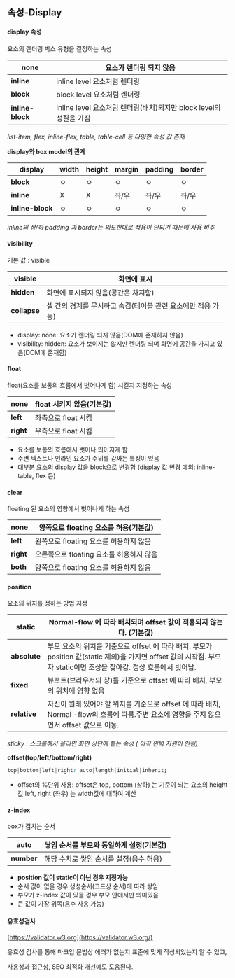 ## 속성-Display

#### display 속성

요소의 렌더링 박스 유형을 결정하는 속성

| **none**         | 요소가 렌더링 되지 않음                                      |
| ---------------- | ------------------------------------------------------------ |
| **inline**       | inline level 요소처럼 렌더링                                 |
| **block**        | block level 요소처럼 렌더링                                  |
| **inline-block** | inline level 요소처럼 렌더링(배치)되지만 block level의 성질을 가짐 |

*list-item, flex, inline-flex, table, table-cell 등 다양한 속성 값 존재*

**display와 box model의 관계**

| **display**      | **width** | **height** | **margin** | **padding** | **border** |
| ---------------- | --------- | ---------- | ---------- | ----------- | ---------- |
| **block**        | ㅇ        | ㅇ         | ㅇ         | ㅇ          | ㅇ         |
| **inline**       | X         | X          | 좌/우      | 좌/우       | 좌/우      |
| **inline-block** | ㅇ        | ㅇ         | ㅇ         | ㅇ          | ㅇ         |

*inline의 상/하 padding 과 border는 의도한대로 적용이 안되기 때문에 사용 비추*



#### visibility

기본 값 : visible

| **visible**  | 화면에 표시                                                  |
| ------------ | ------------------------------------------------------------ |
| **hidden**   | 화면에 표시되지 않음(공간은 차지함)                          |
| **collapse** | 셀 간의 경계를 무시하고 숨김(테이블 관련 요소에만 적용 가능) |

- display: none: 요소가 렌더링 되지 않음(DOM에 존재하지 않음)
- visibility: hidden: 요소가 보이지는 않지만 렌더링 되며 화면에 공간을 가지고 있음(DOM에 존재함)



#### float

 float(요소를 보통의 흐름에서 벗어나게 함) 시킬지 지정하는 속성

| **none**  | float 시키지 않음(기본값) |
| --------- | ------------------------- |
| **left**  | 좌측으로 float 시킴       |
| **right** | 우측으로 float 시킴       |

- 요소를 보통의 흐름에서 벗어나 띄어지게 함
- 주변 텍스트나 인라인 요소가 주위를 감싸는 특징이 있음
- 대부분 요소의 display 값을 block으로 변경함 (display 값 변경 예외: inline-table, flex 등)



#### clear

floating 된 요소의 영향에서 벗어나게 하는 속성

| **none**  | 양쪽으로 floating 요소를 허용(기본값)    |
| --------- | ---------------------------------------- |
| **left**  | 왼쪽으로 floating 요소를 허용하지 않음   |
| **right** | 오른쪽으로 floating 요소를 허용하지 않음 |
| **both**  | 양쪽으로 floating 요소를 허용하지 않음   |



#### position

요소의 위치를 정하는 방법 지정

| **static**   | Normal-flow 에 따라 배치되며 offset 값이 적용되지 않는다. (기본값) |
| ------------ | ------------------------------------------------------------ |
| **absolute** | 부모 요소의 위치를 기준으로 offset 에 따라 배치. 부모가 position 값(static 제외)을 가지면 offset 값의 시작점. 부모자 static이면 조상을 찾아감. 정상 흐름에서 벗어남. |
| **fixed**    | 뷰포트(브라우저의 창)를 기준으로 offset 에 따라 배치, 부모의 위치에 영향 없음 |
| **relative** | 자신이 원래 있어야 할 위치를 기준으로 offset 에 따라 배치, Normal -flow의 흐름에 따름.주변 요소에 영향을 주지 않으면서 offset 값으로 이동. |

*sticky : 스크롤해서 올리면 화면 상단에 붙는 속성 ( 아직 완벽 지원이 안됨)*

**offset(top/left/bottom/right)**

```css
top|bottom|left|right: auto|length|initial|inherit;
```

- offset의 %단위 사용: offset은 top, bottom (상하) 는 기준이 되는 요소의 height 값 left, right (좌우) 는 width값에 대하여 계산



#### z-index

box가 겹치는 순서

| **auto**   | 쌓임 순서를 부모와 동일하게 설정(기본값) |
| ---------- | ---------------------------------------- |
| **number** | 해당 수치로 쌓임 순서를 설정(음수 허용)  |

- **position 값이 static이 아닌 경우 지정가능**
- 순서 값이 없을 경우 생성순서(코드상 순서)에 따라 쌓임
- 부모가 z-index 값이 있을 경우 부모 안에서만 의미있음
- 큰 값이 가장 위쪽(음수 사용 가능)



#### 유효성검사

[https://validator.w3.org](https://validator.w3.org/)

유효성 검사를 통해 마크업 문법상 에러가 없는지 표준에 맞게 작성되었는지 알 수 있고,

사용성과 접근성, SEO 최적화 개선에도 도움된다.
